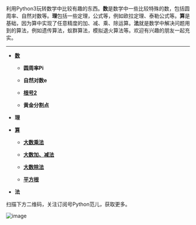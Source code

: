 利用Python3玩转数学中比较有趣的东西。**数**是数学中一些比较特殊的数，包括圆周率、自然对数等。**理**包括一些定理，公式等，例如欧拉定理、泰勒公式等。**算**是基础，因为算中实现了任意精度的加、减、乘、除运算。**法**就是数学中解决问题用到的算法，例如遗传算法，蚁群算法，模拟退火算法等。欢迎有兴趣的朋友一起充实。

--------

* **[数](https://github.com/Anfany/Playing_Math_with_Python3/tree/master/number)**

  + **圆周率Pi**
  
  + **自然对数e**
  
  + **[根号2](https://github.com/Anfany/Playing_Math_with_Python3/blob/master/number/sqrt_2.py)**
  
  + **黄金分割点**

* **理**



* **[算](https://github.com/Anfany/Playing_Math_with_Python3/tree/master/computer)**

   + **[大数乘法](https://github.com/Anfany/Playing_Math_with_Python3/blob/master/computer/big_number_product.py)**
   
   + **[大数加、减法](https://github.com/Anfany/Playing_Math_with_Python3/blob/master/computer/big_number_sub_add.py)**
   
   + **[大数除法](https://github.com/Anfany/Playing_Math_with_Python3/blob/master/computer/big_number_division.py)**
  
   + **[平方根](https://github.com/Anfany/Playing_Math_with_Python3/blob/master/computer/big_number_sqrt.py)**

* **法**


   
   
扫描下方二维码，关注订阅号Python范儿，获取更多。

![image](https://github.com/Anfany/Machine-Learning-for-Beginner-by-Python3/blob/master/pythonfan_anfany.jpg)
